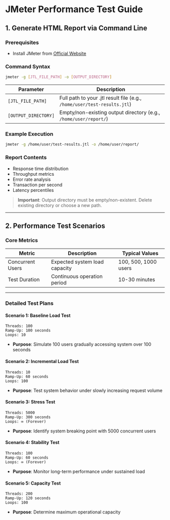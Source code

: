 # JMeter Performance Test Guide

## 1. Generate HTML Report via Command Line

### Prerequisites
- Install JMeter from [Official Website](https://jmeter.apache.org/)

### Command Syntax
```bash
jmeter -g [JTL_FILE_PATH] -o [OUTPUT_DIRECTORY]
```

| Parameter               | Description                                                                 |
|-------------------------|-----------------------------------------------------------------------------|
| `[JTL_FILE_PATH]`        | Full path to your .jtl result file (e.g., `/home/user/test-results.jtl`)    |
| `[OUTPUT_DIRECTORY]`     | Empty/non-existing output directory (e.g., `/home/user/report/`)           |

### Example Execution
```bash
jmeter -g /home/user/test-results.jtl -o /home/user/report/
```

### Report Contents
- Response time distribution
- Throughput metrics
- Error rate analysis
- Transaction per second
- Latency percentiles

> **Important**: Output directory must be empty/non-existent. Delete existing directory or choose a new path.

---

## 2. Performance Test Scenarios

### Core Metrics
| Metric               | Description                                  | Typical Values        |
|----------------------|----------------------------------------------|-----------------------|
| Concurrent Users     | Expected system load capacity               | 100, 500, 1000 users |
| Test Duration        | Continuous operation period                 | 10-30 minutes        |

---

### Detailed Test Plans

#### Scenario 1: Baseline Load Test
```properties
Threads: 100
Ramp-Up: 100 seconds
Loops: 10
```
- **Purpose**: Simulate 100 users gradually accessing system over 100 seconds

#### Scenario 2: Incremental Load Test
```properties
Threads: 10
Ramp-Up: 60 seconds
Loops: 100
```
- **Purpose**: Test system behavior under slowly increasing request volume

#### Scenario 3: Stress Test
```properties
Threads: 5000
Ramp-Up: 300 seconds
Loops: ∞ (Forever)
```
- **Purpose**: Identify system breaking point with 5000 concurrent users

#### Scenario 4: Stability Test
```properties
Threads: 100
Ramp-Up: 60 seconds
Loops: ∞ (Forever)
```
- **Purpose**: Monitor long-term performance under sustained load

#### Scenario 5: Capacity Test
```properties
Threads: 200
Ramp-Up: 120 seconds
Loops: 100
```
- **Purpose**: Determine maximum operational capacity